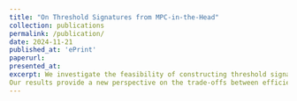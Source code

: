 ```yaml
---
title: "On Threshold Signatures from MPC-in-the-Head"
collection: publications
permalink: /publication/
date: 2024-11-21
published_at: 'ePrint'
paperurl: 
presented_at: 
excerpt: We investigate the feasibility of constructing threshold signature schemes from the MPC-in-the-head paradigm. Our work addresses the significant challenge posed by recent impossibility results (Doerner et al., Crypto’24), which establish inherent barriers to efficient thresholdization of such schemes without compromising their security or significantly increasing the signature size. - We introduce a general methodology to adapt any MPC-in-the-head signature into a threshold-friendly scheme, ensuring that the dependency on the number of users $n$ grows as $lambda^2n + O(1)$. This represents a substantial improvement over the naïve concatenation of independent signatures. - As a concrete instantiation, we present a threshold signature scheme derived from the regular syndrome decoding assumption, leveraging a simplified MPC-in-the-head protocol. Our security analysis introduces the notion of Corruptible Existential Unforgeability under Chosen Message Attacks (CEUF-CMA), which formalizes resilience against adversarial control over parts of the randomness.
Our results provide a new perspective on the trade-offs between efficiency and security in threshold settings, opening pathways for future improvements in post-quantum threshold cryptography.
---
```

